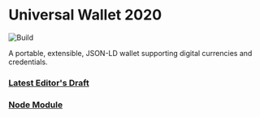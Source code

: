 # Universal Wallet 2020

![Build](https://github.com/transmute-industries/universal-wallet/workflows/Build/badge.svg)

A portable, extensible, JSON-LD wallet supporting digital currencies and credentials.

### [Latest Editor's Draft](https://transmute-industries.github.io/universal-wallet/)

### [Node Module](./packages/universal-wallet)
